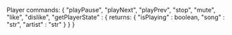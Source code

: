 Player commands:
{
  "playPause",
  "playNext",
  "playPrev",
  "stop",
  "mute",
  "like",
  "dislike",
  "getPlayerState" : {
    returns: {
      "isPlaying" : boolean,
      "song" : "str",
      "artist" : "str"
    }
  }
}

